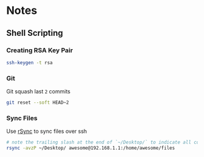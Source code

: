 # Notes

## Shell Scripting

### Creating RSA Key Pair

```bash
ssh-keygen -t rsa
```

### Git

Git squash last `2` commits

```bash
git reset --soft HEAD~2
```

### Sync Files

Use [rSync](http://linux.die.net/man/1/rsync) to sync files over ssh

```bash
# note the trailing slash at the end of `~/Desktop/` to indicate all contents
rsync -avzP ~/Desktop/ awesome@192.168.1.1:/home/awesome/files
```
